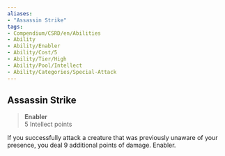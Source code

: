 ```yaml
---
aliases:
- "Assassin Strike"
tags:
- Compendium/CSRD/en/Abilities
- Ability
- Ability/Enabler
- Ability/Cost/5
- Ability/Tier/High
- Ability/Pool/Intellect
- Ability/Categories/Special-Attack
---
```


  
## Assassin Strike  
>**Enabler**  
>5 Intellect points
  
If you successfully attack a creature that was previously unaware of your presence, you deal 9 additional points of damage. Enabler.